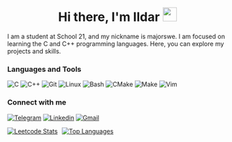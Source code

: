 <h1 align="center">Hi there, I'm Ildar 
<img src="https://github.com/blackcater/blackcater/raw/main/images/Hi.gif" height="32"/></h1>

I am a student at School 21, and my nickname is majorswe. 
I am focused on learning the C and C++ programming languages. 
Here, you can explore my projects and skills.

### Languages and Tools

![C](https://img.shields.io/badge/C-DD0031?style=flat-square&logo=C&logoColor=white)
![C++](https://img.shields.io/badge/C++-ea2845?style=flat-square&logo=Cplusplus&logoColor=white)
![Git](https://img.shields.io/badge/-Git-F05032?style=flat-square&logo=git&logoColor=white)
![Linux](https://img.shields.io/badge/Linux-430098?style=flat-square&logo=Linux&logoColor=white)
![Bash](https://img.shields.io/badge/Bash-311C87?style=flat-square&logo=Bash&logoColor=white)
![CMake](https://img.shields.io/badge/CMake-5849BE?style=flat-square&logo=CMake&logoColor=white)
![Make](https://img.shields.io/badge/Make-007ACC?style=flat-square&logo=Make&logoColor=white)
![Vim](https://img.shields.io/badge/Vim-1bd3f7?style=flat-square&logo=Vim&logoColor=white)

### Connect with me

[![Telegram](https://img.shields.io/badge/telegram-5849BE?style=for-the-badge&logo=telegram&logoColor=white)](https://t.me/lldarSR)
[![Linkedin](https://img.shields.io/badge/linkedin-blue?style=for-the-badge&logo=Linkedin&logoColor=white)](https://www.linkedin.com/in/ildar-stepanov-349bbb302/)
[![Gmail](https://img.shields.io/badge/gmail-ea2845?style=for-the-badge&logo=Gmail&logoColor=white)](https://www.linkedin.com/in/ildar-stepanov-349bbb302/)

<div style="display: flex; align-items: flex-start;">
  <div style="margin-right: 10px;">
    <a href="https://leetcode.com/u/majorswe">
      <img src="https://leetcard.jacoblin.cool/majorswe" alt="Leetcode Stats" />
    </a>
  </div>
  <div>
    <a href="https://github.com/Ildarc4S">
      <img src="https://github-readme-stats.vercel.app/api/top-langs/?username=Ildarc4S&theme=dark" alt="Top Languages" />
    </a>
  </div>
</div>
